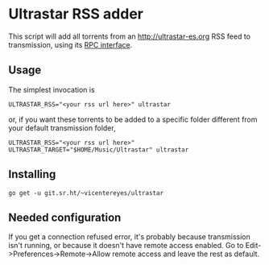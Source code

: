 # Ultrastar RSS adder

This script will add all torrents from an <http://ultrastar-es.org> RSS feed to transmission, using its [RPC interface](https://github.com/transmission/transmission/blob/master/extras/rpc-spec.txt).

## Usage

The simplest invocation is

`ULTRASTAR_RSS="<your rss url here>" ultrastar`

or, if you want these torrents to be added to a specific folder different from your default transmission folder,

`ULTRASTAR_RSS="<your rss url here>" ULTRASTAR_TARGET="$HOME/Music/Ultrastar" ultrastar`

## Installing

`go get -u git.sr.ht/~vicentereyes/ultrastar`

## Needed configuration

If you get a connection refused error, it's probably because transmission isn't running, or because it doesn't have remote access enabled.
Go to Edit->Preferences->Remote->Allow remote access and leave the rest as default.
